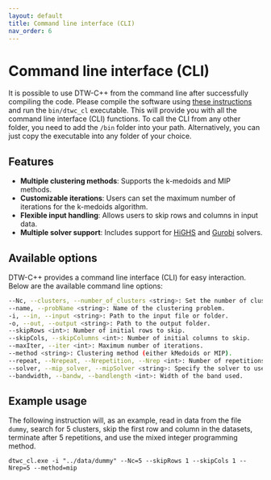 ```yaml
---
layout: default
title: Command line interface (CLI)
nav_order: 6
---
```



# Command line interface (CLI)

It is possible to use DTW-C++ from the command line after successfully compiling the code. Please compile the software using [these instructions](1_installation.md) and run the `bin/dtwc_cl` executable. This will provide you with all the command line interface (CLI) functions. To call the CLI from any other folder, you need to add the `/bin` folder into your path. Alternatively, you can just copy the executable into any folder of your choice. 

## Features
- **Multiple clustering methods**: Supports the k-medoids and MIP methods.
- **Customizable iterations**: Users can set the maximum number of iterations for the k-medoids algorithm.
- **Flexible input handling**: Allows users to skip rows and columns in input data.
- **Multiple solver support**: Includes support for [HiGHS](https://highs.dev) and [Gurobi](https://www.gurobi.com) solvers.

## Available options

DTW-C++ provides a command line interface (CLI) for easy interaction. Below are the available command line options:

```bash
--Nc, --clusters, --number_of_clusters <string>: Set the number of clusters in the format i..j or a single number i.
--name, --probName <string>: Name of the clustering problem.
-i, --in, --input <string>: Path to the input file or folder.
-o, --out, --output <string>: Path to the output folder.
--skipRows <int>: Number of initial rows to skip.
--skipCols, --skipColumns <int>: Number of initial columns to skip.
--maxIter, --iter <int>: Maximum number of iterations.
--method <string>: Clustering method (either kMedoids or MIP).
--repeat, --Nrepeat, --Nrepetition, --Nrep <int>: Number of repetitions for Kmedoids.
--solver, --mip_solver, --mipSolver <string>: Specify the solver to use.
--bandwidth, --bandw, --bandlength <int>: Width of the band used.
```


## Example usage

The following instruction will, as an example, read in data from the file `dummy`, search for 5 clusters, skip the first row and column in the datasets, terminate after 5 repetitions, and use the mixed integer programming method.

```
dtwc_cl.exe -i "../data/dummy" --Nc=5 --skipRows 1 --skipCols 1 --Nrep=5 --method=mip
```

